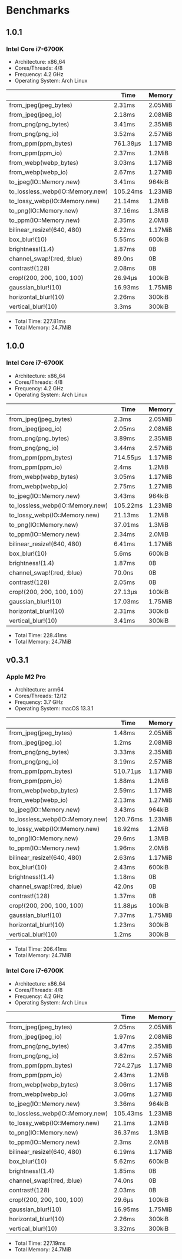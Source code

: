 # Benchmarks

## 1.0.1

### Intel Core i7-6700K

- Architecture: x86_64
- Cores/Threads: 4/8
- Frequency: 4.2 GHz
- Operating System: Arch Linux

|                                  | Time     | Memory  |
| -------------------------------- | -------- | ------- |
| from_jpeg(jpeg_bytes)            | 2.31ms   | 2.05MiB |
| from_jpeg(jpeg_io)               | 2.18ms   | 2.08MiB |
| from_png(png_bytes)              | 3.41ms   | 2.35MiB |
| from_png(png_io)                 | 3.52ms   | 2.57MiB |
| from_ppm(ppm_bytes)              | 761.38µs | 1.17MiB |
| from_ppm(ppm_io)                 | 2.37ms   | 1.2MiB  |
| from_webp(webp_bytes)            | 3.03ms   | 1.17MiB |
| from_webp(webp_io)               | 2.67ms   | 1.27MiB |
| to_jpeg(IO::Memory.new)          | 3.41ms   | 964kiB  |
| to_lossless_webp(IO::Memory.new) | 105.24ms | 1.23MiB |
| to_lossy_webp(IO::Memory.new)    | 21.14ms  | 1.2MiB  |
| to_png(IO::Memory.new)           | 37.16ms  | 1.3MiB  |
| to_ppm(IO::Memory.new)           | 2.35ms   | 2.0MiB  |
| bilinear_resize!(640, 480)       | 6.22ms   | 1.17MiB |
| box_blur!(10)                    | 5.55ms   | 600kiB  |
| brightness!(1.4)                 | 1.87ms   | 0B      |
| channel_swap!(:red, :blue)       | 89.0ns   | 0B      |
| contrast!(128)                   | 2.08ms   | 0B      |
| crop!(200, 200, 100, 100)        | 26.94µs  | 100kiB  |
| gaussian_blur!(10)               | 16.93ms  | 1.75MiB |
| horizontal_blur!(10)             | 2.26ms   | 300kiB  |
| vertical_blur!(10)               | 3.3ms    | 300kiB  |

- Total Time: 227.81ms
- Total Memory: 24.7MiB

## 1.0.0

### Intel Core i7-6700K

- Architecture: x86_64
- Cores/Threads: 4/8
- Frequency: 4.2 GHz
- Operating System: Arch Linux

|                                  | Time     | Memory  |
| -------------------------------- | -------- | ------- |
| from_jpeg(jpeg_bytes)            | 2.3ms    | 2.05MiB |
| from_jpeg(jpeg_io)               | 2.05ms   | 2.08MiB |
| from_png(png_bytes)              | 3.89ms   | 2.35MiB |
| from_png(png_io)                 | 3.44ms   | 2.57MiB |
| from_ppm(ppm_bytes)              | 714.55µs | 1.17MiB |
| from_ppm(ppm_io)                 | 2.4ms    | 1.2MiB  |
| from_webp(webp_bytes)            | 3.05ms   | 1.17MiB |
| from_webp(webp_io)               | 2.75ms   | 1.27MiB |
| to_jpeg(IO::Memory.new)          | 3.43ms   | 964kiB  |
| to_lossless_webp(IO::Memory.new) | 105.22ms | 1.23MiB |
| to_lossy_webp(IO::Memory.new)    | 21.13ms  | 1.2MiB  |
| to_png(IO::Memory.new)           | 37.01ms  | 1.3MiB  |
| to_ppm(IO::Memory.new)           | 2.34ms   | 2.0MiB  |
| bilinear_resize!(640, 480)       | 6.41ms   | 1.17MiB |
| box_blur!(10)                    | 5.6ms    | 600kiB  |
| brightness!(1.4)                 | 1.87ms   | 0B      |
| channel_swap!(:red, :blue)       | 70.0ns   | 0B      |
| contrast!(128)                   | 2.05ms   | 0B      |
| crop!(200, 200, 100, 100)        | 27.13µs  | 100kiB  |
| gaussian_blur!(10)               | 17.03ms  | 1.75MiB |
| horizontal_blur!(10)             | 2.31ms   | 300kiB  |
| vertical_blur!(10)               | 3.41ms   | 300kiB  |

- Total Time: 228.41ms
- Total Memory: 24.7MiB

## v0.3.1

### Apple M2 Pro

- Architecture: arm64
- Cores/Threads: 12/12
- Frequency: 3.7 GHz
- Operating System: macOS 13.3.1

|                                  | Time     | Memory  |
| -------------------------------- | -------- | ------- |
| from_jpeg(jpeg_bytes)            | 1.48ms   | 2.05MiB |
| from_jpeg(jpeg_io)               | 1.2ms    | 2.08MiB |
| from_png(png_bytes)              | 3.33ms   | 2.35MiB |
| from_png(png_io)                 | 3.19ms   | 2.57MiB |
| from_ppm(ppm_bytes)              | 510.71µs | 1.17MiB |
| from_ppm(ppm_io)                 | 1.88ms   | 1.2MiB  |
| from_webp(webp_bytes)            | 2.59ms   | 1.17MiB |
| from_webp(webp_io)               | 2.13ms   | 1.27MiB |
| to_jpeg(IO::Memory.new)          | 3.43ms   | 964kiB  |
| to_lossless_webp(IO::Memory.new) | 120.76ms | 1.23MiB |
| to_lossy_webp(IO::Memory.new)    | 16.92ms  | 1.2MiB  |
| to_png(IO::Memory.new)           | 29.6ms   | 1.3MiB  |
| to_ppm(IO::Memory.new)           | 1.96ms   | 2.0MiB  |
| bilinear_resize!(640, 480)       | 2.63ms   | 1.17MiB |
| box_blur!(10)                    | 2.43ms   | 600kiB  |
| brightness!(1.4)                 | 1.18ms   | 0B      |
| channel_swap!(:red, :blue)       | 42.0ns   | 0B      |
| contrast!(128)                   | 1.37ms   | 0B      |
| crop!(200, 200, 100, 100)        | 11.88µs  | 100kiB  |
| gaussian_blur!(10)               | 7.37ms   | 1.75MiB |
| horizontal_blur!(10)             | 1.23ms   | 300kiB  |
| vertical_blur!(10)               | 1.2ms    | 300kiB  |

- Total Time: 206.41ms
- Total Memory: 24.7MiB

### Intel Core i7-6700K

- Architecture: x86_64
- Cores/Threads: 4/8
- Frequency: 4.2 GHz
- Operating System: Arch Linux

|                                  | Time     | Memory  |
| -------------------------------- | -------- | ------- |
| from_jpeg(jpeg_bytes)            | 2.05ms   | 2.05MiB |
| from_jpeg(jpeg_io)               | 1.97ms   | 2.08MiB |
| from_png(png_bytes)              | 3.47ms   | 2.35MiB |
| from_png(png_io)                 | 3.62ms   | 2.57MiB |
| from_ppm(ppm_bytes)              | 724.27µs | 1.17MiB |
| from_ppm(ppm_io)                 | 2.43ms   | 1.2MiB  |
| from_webp(webp_bytes)            | 3.06ms   | 1.17MiB |
| from_webp(webp_io)               | 3.06ms   | 1.27MiB |
| to_jpeg(IO::Memory.new)          | 3.36ms   | 964kiB  |
| to_lossless_webp(IO::Memory.new) | 105.43ms | 1.23MiB |
| to_lossy_webp(IO::Memory.new)    | 21.1ms   | 1.2MiB  |
| to_png(IO::Memory.new)           | 36.37ms  | 1.3MiB  |
| to_ppm(IO::Memory.new)           | 2.3ms    | 2.0MiB  |
| bilinear_resize!(640, 480)       | 6.19ms   | 1.17MiB |
| box_blur!(10)                    | 5.62ms   | 600kiB  |
| brightness!(1.4)                 | 1.85ms   | 0B      |
| channel_swap!(:red, :blue)       | 74.0ns   | 0B      |
| contrast!(128)                   | 2.03ms   | 0B      |
| crop!(200, 200, 100, 100)        | 29.6µs   | 100kiB  |
| gaussian_blur!(10)               | 16.95ms  | 1.75MiB |
| horizontal_blur!(10)             | 2.26ms   | 300kiB  |
| vertical_blur!(10)               | 3.32ms   | 300kiB  |

- Total Time: 227.19ms
- Total Memory: 24.7MiB
